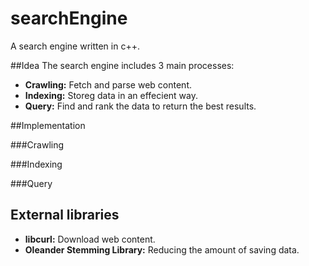 # searchEngine
A search engine written in c++.

##Idea
The search engine includes 3 main processes:
- **Crawling:** Fetch and parse web content. 
- **Indexing:** Storeg data in an effecient way.
- **Query:** Find and rank the data to return the best results.

##Implementation

###Crawling

###Indexing

###Query

## External libraries

- **libcurl:** Download web content.
- **Oleander Stemming Library:** Reducing the amount of saving data.
